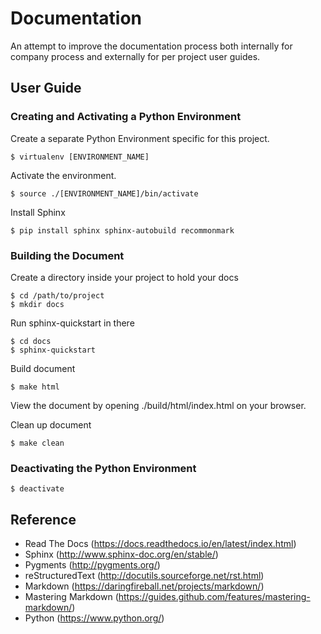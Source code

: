 Documentation
=============

An attempt to improve the documentation process both internally for company process and externally for per project user guides.

## User Guide

### Creating and Activating a Python Environment
Create a separate Python Environment specific for this project.
```
$ virtualenv [ENVIRONMENT_NAME]
```

Activate the environment.
```
$ source ./[ENVIRONMENT_NAME]/bin/activate
```

Install Sphinx
```
$ pip install sphinx sphinx-autobuild recommonmark
```

### Building the Document
Create a directory inside your project to hold your docs
```
$ cd /path/to/project
$ mkdir docs
```

Run sphinx-quickstart in there
```
$ cd docs
$ sphinx-quickstart
```

Build document
```
$ make html
```

View the document by opening ./build/html/index.html on your browser.

Clean up document
```
$ make clean
```

### Deactivating the Python Environment
```
$ deactivate
```

## Reference
* Read The Docs (https://docs.readthedocs.io/en/latest/index.html)
* Sphinx (http://www.sphinx-doc.org/en/stable/)
* Pygments (http://pygments.org/)
* reStructuredText (http://docutils.sourceforge.net/rst.html)
* Markdown (https://daringfireball.net/projects/markdown/)
* Mastering Markdown (https://guides.github.com/features/mastering-markdown/)
* Python (https://www.python.org/)
